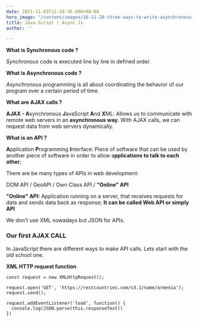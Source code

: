 ```yaml
---
date: 2021-11-03T12:20:36.000+00:00
hero_image: "/content/images/16-11-20-three-ways-to-write-asynchronous-javascript-code-blog.jpg"
title: Java-Script | Async Js
author: ''

---
```

**What is Synchronous code ?**

_Synchronous_ code is executed line by line in defined order.

**What is Asynchronous code ?**

_Asynchronous_ programming is all about coordinating the behavior of our program over a certain period of time.

**What are AJAX calls ?**

**AJAX - A**synchronous **J**avaScript **A**nd **X**ML: Allows us to communicate with remote web servers in an **asynchronous way.** With AJAX calls, we can request data from web servers dynamically.

**What is an API ?**

**A**pplication **P**rogramming **I**nterface: Piece of software that can be used by another piece of software in order to allow a**pplications to talk to each other**;

There are be many types of APIs in web development:

DOM API / GeoAPI / Own Class API / **"Online" API**

**"Online" API:** Application running on a server, that receives requests for data and sends data back as response; **It can be called Web API or simply API**

We don't use XML nowadays but JSON for APIs.

### Our first AJAX CALL

In JavaScript there are different ways to make API calls. Lets start with the old school one.

**XML HTTP request function**

    const request = new XMLHttpRequest();
    
    request.open('GET', 'https://restcountries.com/v3.1/name/armenia');
    request.send();
    
    request.addEventListener('load', function() {
      console.log(JSON.parse(this.responseText))
    })